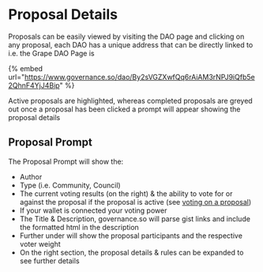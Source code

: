 # Proposal Details

Proposals can be easily viewed by visiting the DAO page and clicking on any proposal, each DAO has a unique address that can be directly linked to i.e. the Grape DAO Page is

{% embed url="https://www.governance.so/dao/By2sVGZXwfQq6rAiAM3rNPJ9iQfb5e2QhnF4YjJ4Bip" %}

Active proposals are highlighted, whereas completed proposals are greyed out once a proposal has been clicked a prompt will appear showing the proposal details

## Proposal Prompt

The Proposal Prompt will show the:

* Author
* Type (i.e. Community, Council)
* The current voting results (on the right) & the ability to vote for or against the proposal if the proposal is active (see [voting on a proposal](voting-on-a-proposal.md))
* If your wallet is connected your voting power
* The Title & Description, governance.so will parse gist links and include the formatted html in the description
* Further under will show the proposal participants and the respective voter weight
* On the right section, the proposal details & rules can be expanded to see further details

<figure><img src="../../../.gitbook/assets/Screenshot 2024-06-18 at 1.44.12 PM.png" alt=""><figcaption></figcaption></figure>
